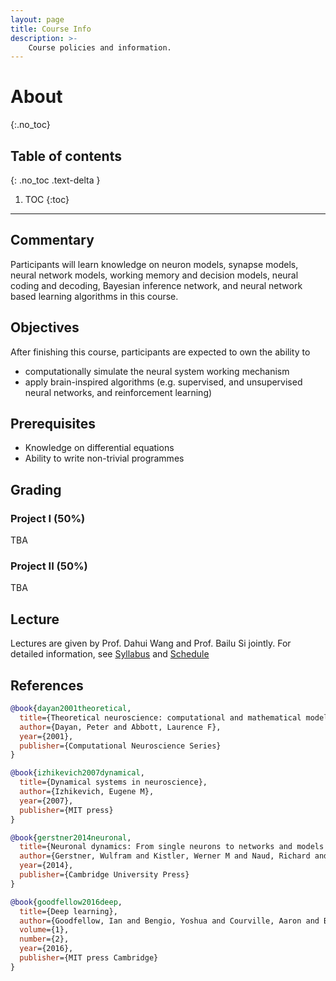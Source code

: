 ```yaml
---
layout: page
title: Course Info
description: >-
    Course policies and information.
---
```


# About
{:.no_toc}

## Table of contents
{: .no_toc .text-delta }

1. TOC
{:toc}

---

## Commentary

Participants will learn knowledge on neuron models, synapse models, neural network models, working memory and decision models, neural coding and decoding, Bayesian inference network, and neural network based learning algorithms in this course.  

## Objectives

After finishing this course, participants are expected to own the ability to 
- computationally simulate the neural system working mechanism
- apply brain-inspired algorithms (e.g. supervised, and unsupervised neural networks, and reinforcement learning)

## Prerequisites

- Knowledge on differential equations
- Ability to write non-trivial programmes

## Grading

### Project I (50%)

TBA

### Project II (50%)

TBA

## Lecture

Lectures are given by Prof. Dahui Wang and Prof. Bailu Si jointly. For detailed information, see [Syllabus](https://bnucns.github.io/syllabus/) and [Schedule](https://bnucns.github.io/schedule/)

## References

```bibtex
@book{dayan2001theoretical,
  title={Theoretical neuroscience: computational and mathematical modeling of neural systems},
  author={Dayan, Peter and Abbott, Laurence F},
  year={2001},
  publisher={Computational Neuroscience Series}
}

@book{izhikevich2007dynamical,
  title={Dynamical systems in neuroscience},
  author={Izhikevich, Eugene M},
  year={2007},
  publisher={MIT press}
}

@book{gerstner2014neuronal,
  title={Neuronal dynamics: From single neurons to networks and models of cognition},
  author={Gerstner, Wulfram and Kistler, Werner M and Naud, Richard and Paninski, Liam},
  year={2014},
  publisher={Cambridge University Press}
}

@book{goodfellow2016deep,
  title={Deep learning},
  author={Goodfellow, Ian and Bengio, Yoshua and Courville, Aaron and Bengio, Yoshua},
  volume={1},
  number={2},
  year={2016},
  publisher={MIT press Cambridge}
}
```

